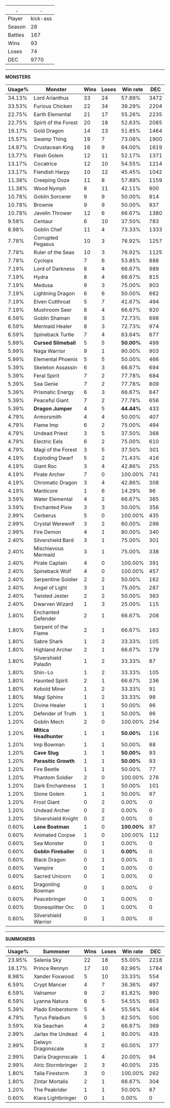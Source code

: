 .|.
|-|-
Player|kick-ass
Season|28
Battles|167
Wins|93
Loses|74
DEC|9770

---
**MONSTERS**

Usage%|Monster|Wins|Loses|Win rate|DEC|
-|-|-|-|-|-|
34.13%|Lord Arianthus|33|24|57.89%|3472|
33.53%|Furious Chicken|22|34|39.29%|2204|
22.75%|Earth Elemental|21|17|55.26%|2235|
22.75%|Spirit of the Forest|20|18|52.63%|2085|
16.17%|Gold Dragon|14|13|51.85%|1464|
15.57%|Swamp Thing|19|7|73.08%|1900|
14.97%|Crustacean King|16|9|64.00%|1619|
13.77%|Flesh Golem|12|11|52.17%|1371|
13.17%|Cocatrice|12|10|54.55%|1214|
13.17%|Fiendish Harpy|10|12|45.45%|1042|
11.38%|Creeping Ooze|11|8|57.89%|1159|
11.38%|Wood Nymph|8|11|42.11%|900|
10.78%|Goblin Sorcerer|9|9|50.00%|914|
10.78%|Brownie|9|9|50.00%|937|
10.78%|Javelin Thrower|12|6|66.67%|1380|
9.58%|Centaur|6|10|37.50%|783|
8.98%|Goblin Chef|11|4|73.33%|1333|
7.78%|Corrupted Pegasus|10|3|76.92%|1257|
7.78%|Ruler of the Seas|10|3|76.92%|1125|
7.78%|Cyclops|7|6|53.85%|888|
7.19%|Lord of Darkness|8|4|66.67%|989|
7.19%|Hydra|8|4|66.67%|815|
7.19%|Medusa|9|3|75.00%|903|
7.19%|Lightning Dragon|6|6|50.00%|662|
7.19%|Elven Cutthroat|5|7|41.67%|494|
7.19%|Mushroom Seer|8|4|66.67%|920|
6.59%|Goblin Shaman|8|3|72.73%|698|
6.59%|Mermaid Healer|8|3|72.73%|974|
6.59%|Spineback Turtle|7|4|63.64%|677|
5.99%|**Cursed Slimeball**|5|5|**50.00%**|499|
5.99%|Naga Warrior|9|1|90.00%|903|
5.99%|Elemental Phoenix|5|5|50.00%|466|
5.39%|Skeleton Assassin|6|3|66.67%|694|
5.39%|Feral Spirit|7|2|77.78%|684|
5.39%|Sea Genie|7|2|77.78%|809|
5.39%|Prismatic Energy|6|3|66.67%|647|
5.39%|Peaceful Giant|7|2|77.78%|656|
5.39%|**Dragon Jumper**|4|5|**44.44%**|433|
4.79%|Armorsmith|4|4|50.00%|407|
4.79%|Flame Imp|6|2|75.00%|494|
4.79%|Undead Priest|3|5|37.50%|368|
4.79%|Electric Eels|6|2|75.00%|610|
4.79%|Magi of the Forest|3|5|37.50%|301|
4.19%|Exploding Dwarf|5|2|71.43%|416|
4.19%|Giant Roc|3|4|42.86%|255|
4.19%|Pirate Archer|7|0|100.00%|741|
4.19%|Chromatic Dragon|3|4|42.86%|308|
4.19%|Manticore|1|6|14.29%|96|
3.59%|Water Elemental|4|2|66.67%|365|
3.59%|Enchanted Pixie|3|3|50.00%|356|
2.99%|Cerberus|5|0|100.00%|435|
2.99%|Crystal Werewolf|3|2|60.00%|298|
2.99%|Fire Demon|4|1|80.00%|340|
2.40%|Silvershield Bard|3|1|75.00%|301|
2.40%|Mischievous Mermaid|3|1|75.00%|338|
2.40%|Pirate Captain|4|0|100.00%|391|
2.40%|Spineback Wolf|4|0|100.00%|457|
2.40%|Serpentine Soldier|2|2|50.00%|162|
2.40%|Angel of Light|3|1|75.00%|287|
2.40%|Twisted Jester|2|2|50.00%|363|
2.40%|Dwarven Wizard|1|3|25.00%|115|
1.80%|Enchanted Defender|2|1|66.67%|208|
1.80%|Serpent of the Flame|2|1|66.67%|163|
1.80%|Sabre Shark|1|2|33.33%|105|
1.80%|Highland Archer|2|1|66.67%|179|
1.80%|Silvershield Paladin|1|2|33.33%|87|
1.80%|Shin-Lo|1|2|33.33%|105|
1.80%|Haunted Spirit|2|1|66.67%|236|
1.80%|Kobold Miner|1|2|33.33%|91|
1.80%|Magi Sphinx|1|2|33.33%|98|
1.20%|Divine Healer|1|1|50.00%|96|
1.20%|Defender of Truth|1|1|50.00%|96|
1.20%|Goblin Mech|2|0|100.00%|254|
1.20%|**Mitica Headhunter**|1|1|**50.00%**|116|
1.20%|Imp Bowman|1|1|50.00%|88|
1.20%|**Cave Slug**|1|1|**50.00%**|93|
1.20%|**Parasitic Growth**|1|1|**50.00%**|93|
1.20%|Fire Beetle|1|1|50.00%|77|
1.20%|Phantom Soldier|2|0|100.00%|276|
1.20%|Dark Enchantress|1|1|50.00%|101|
1.20%|Stone Golem|1|1|50.00%|97|
1.20%|Frost Giant|0|2|0.00%|0|
1.20%|Undead Archer|0|2|0.00%|0|
1.20%|Silvershield Knight|0|2|0.00%|0|
0.60%|**Lone Boatman**|1|0|**100.00%**|87|
0.60%|Animated Corpse|1|0|100.00%|112|
0.60%|Sea Monster|0|1|0.00%|0|
0.60%|**Goblin Fireballer**|0|1|**0.00%**|0|
0.60%|Black Dragon|0|1|0.00%|0|
0.60%|Vampire|0|1|0.00%|0|
0.60%|Sacred Unicorn|0|1|0.00%|0|
0.60%|Dragonling Bowman|0|1|0.00%|0|
0.60%|Peacebringer|0|1|0.00%|0|
0.60%|Stonesplitter Orc|0|1|0.00%|0|
0.60%|Silvershield Warrior|0|1|0.00%|0|

---
**SUMMONERS**

Usage%|Summoner|Wins|Loses|Win rate|DEC|
-|-|-|-|-|-|
23.95%|Selenia Sky|22|18|55.00%|2218|
16.17%|Prince Rennyn|17|10|62.96%|1784|
8.98%|Xander Foxwood|5|10|33.33%|554|
6.59%|Crypt Mancer|4|7|36.36%|497|
6.59%|Valnamor|9|2|81.82%|980|
6.59%|Lyanna Natura|6|5|54.55%|663|
5.39%|Plado Emberstorm|5|4|55.56%|404|
4.79%|Tyrus Paladium|5|3|62.50%|500|
3.59%|Xia Seachan|4|2|66.67%|369|
2.99%|Jarlax the Undead|4|1|80.00%|435|
2.99%|Delwyn Dragonscale|3|2|60.00%|377|
2.99%|Daria Dragonscale|1|4|20.00%|94|
2.99%|Alric Stormbringer|2|3|40.00%|235|
1.80%|Talia Firestorm|3|0|100.00%|262|
1.80%|Zintar Mortalis|2|1|66.67%|304|
1.20%|The Peakrider|1|1|50.00%|87|
0.60%|Kiara Lightbringer|0|1|0.00%|0|
